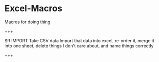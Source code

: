 Excel-Macros
============
Macros for doing thing

+++

SR IMPORT
Take CSV data
Import that data into excel, re-order it, merge it into one sheet, 
delete things I don't care about, and name things correctly

+++
